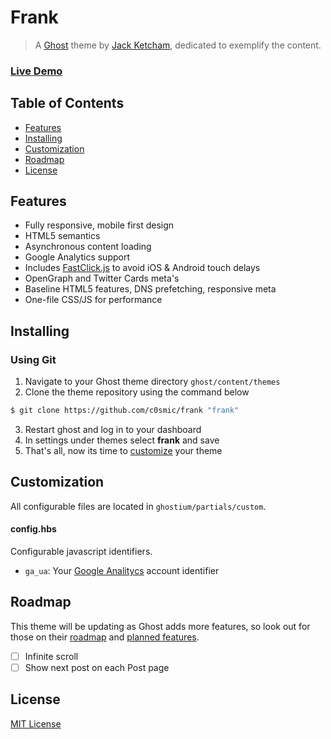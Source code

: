 # Frank

> A [Ghost](https://ghost.org/) theme by [Jack Ketcham](http://twitter.com/_jket), dedicated to exemplify the content.

### [Live Demo](http://frank.jackketcham.com/)

## Table of Contents

* [Features](#features)
* [Installing](#installing)
* [Customization](#customization)
* [Roadmap](#roadmap)
* [License](#license)

## Features

* Fully responsive, mobile first design
* HTML5 semantics
* Asynchronous content loading
* Google Analytics support
* Includes [FastClick.js](https://github.com/ftlabs/fastclick) to avoid iOS & Android touch delays
* OpenGraph and Twitter Cards meta's
* Baseline HTML5 features, DNS prefetching, responsive meta
* One-file CSS/JS for performance

## Installing

### Using Git
1. Navigate to your Ghost theme directory `ghost/content/themes`
2. Clone the theme repository using the command below
```sh
$ git clone https://github.com/c0smic/frank "frank"
```
3. Restart ghost and log in to your dashboard
4. In settings under themes select **frank** and save
5. That's all, now its time to [customize](#customization) your theme

## Customization

All configurable files are located in `ghostium/partials/custom`.

#### config.hbs

Configurable javascript identifiers.

* `ga_ua`: Your [Google Analitycs](https://support.google.com/analytics/answer/1032385) account identifier

## Roadmap

This theme will be updating as Ghost adds more features, so look out for those on their [roadmap](https://github.com/tryghost/ghost/wiki/Roadmap) and [planned features](https://github.com/tryghost/ghost/wiki/Planned-Features).

- [ ] Infinite scroll
- [ ] Show next post on each Post page

## License

[MIT License](http://oswaldoacauan.mit-license.org/)